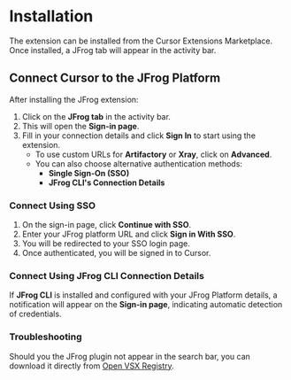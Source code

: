 # Installation

The extension can be installed from the Cursor Extensions Marketplace. Once installed, a JFrog tab will appear in the activity bar.

## **Connect** Cursor **to the JFrog Platform**

After installing the JFrog extension:

1. Click on the **JFrog tab** in the activity bar.
2. This will open the **Sign-in page**.
3. Fill in your connection details and click **Sign In** to start using the extension.
   * To use custom URLs for **Artifactory** or **Xray**, click on **Advanced**.
   * You can also choose alternative authentication methods:
     * **Single Sign-On (SSO)**
     * **JFrog CLI's Connection Details**

### **Connect Using SSO**

1. On the sign-in page, click **Continue with SSO**.
2. Enter your JFrog platform URL and click **Sign in With SSO**.
3. You will be redirected to your SSO login page.
4. Once authenticated, you will be signed in to Cursor.

### **Connect Using JFrog CLI Connection Details**

If **JFrog CLI** is installed and configured with your JFrog Platform details, a notification will appear on the **Sign-in page**, indicating automatic detection of credentials.

### Troubleshooting

Should you the JFrog plugin not appear in the search bar, you can download it directly from [Open VSX Registry](https://open-vsx.org/extension/JFrog/jfrog-vscode-extension).
